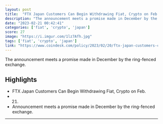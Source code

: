 ```yaml
---
layout: post
title:  "FTX Japan Customers Can Begin Withdrawing Fiat, Crypto on Feb. 21"
description: "The announcement meets a promise made in December by the ring-fenced exchange."
date: "2023-02-21 00:42:41"
categories: ['fiat', 'crypto', 'japan']
score: 27
image: "https://i.imgur.com/1lz7Afh.jpg"
tags: ['fiat', 'crypto', 'japan']
link: "https://www.coindesk.com/policy/2023/02/20/ftx-japan-customers-can-begin-withdrawing-fiat-crypto-on-feb-21/"
---
```


The announcement meets a promise made in December by the ring-fenced exchange.

## Highlights

- FTX Japan Customers Can Begin Withdrawing Fiat, Crypto on Feb.
- 21.
- Announcement meets a promise made in December by the ring-fenced exchange.

---
